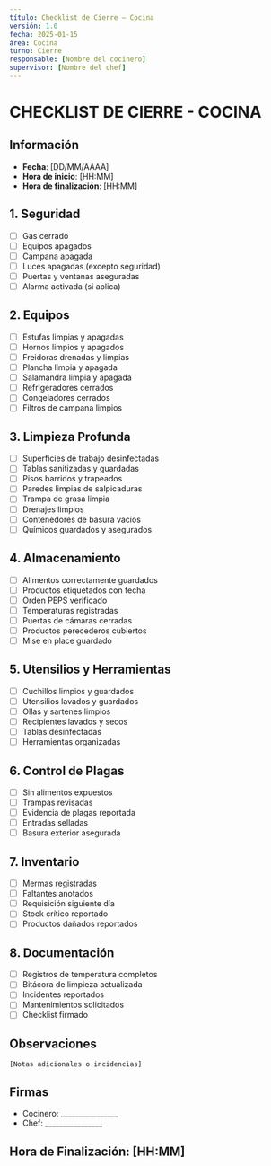 ```yaml
---
título: Checklist de Cierre – Cocina
versión: 1.0
fecha: 2025-01-15
área: Cocina
turno: Cierre
responsable: [Nombre del cocinero]
supervisor: [Nombre del chef]
---
```


# CHECKLIST DE CIERRE - COCINA

## Información
- **Fecha**: [DD/MM/AAAA]
- **Hora de inicio**: [HH:MM]
- **Hora de finalización**: [HH:MM]

## 1. Seguridad
- [ ] Gas cerrado
- [ ] Equipos apagados
- [ ] Campana apagada
- [ ] Luces apagadas (excepto seguridad)
- [ ] Puertas y ventanas aseguradas
- [ ] Alarma activada (si aplica)

## 2. Equipos
- [ ] Estufas limpias y apagadas
- [ ] Hornos limpios y apagados
- [ ] Freidoras drenadas y limpias
- [ ] Plancha limpia y apagada
- [ ] Salamandra limpia y apagada
- [ ] Refrigeradores cerrados
- [ ] Congeladores cerrados
- [ ] Filtros de campana limpios

## 3. Limpieza Profunda
- [ ] Superficies de trabajo desinfectadas
- [ ] Tablas sanitizadas y guardadas
- [ ] Pisos barridos y trapeados
- [ ] Paredes limpias de salpicaduras
- [ ] Trampa de grasa limpia
- [ ] Drenajes limpios
- [ ] Contenedores de basura vacíos
- [ ] Químicos guardados y asegurados

## 4. Almacenamiento
- [ ] Alimentos correctamente guardados
- [ ] Productos etiquetados con fecha
- [ ] Orden PEPS verificado
- [ ] Temperaturas registradas
- [ ] Puertas de cámaras cerradas
- [ ] Productos perecederos cubiertos
- [ ] Mise en place guardado

## 5. Utensilios y Herramientas
- [ ] Cuchillos limpios y guardados
- [ ] Utensilios lavados y guardados
- [ ] Ollas y sartenes limpios
- [ ] Recipientes lavados y secos
- [ ] Tablas desinfectadas
- [ ] Herramientas organizadas

## 6. Control de Plagas
- [ ] Sin alimentos expuestos
- [ ] Trampas revisadas
- [ ] Evidencia de plagas reportada
- [ ] Entradas selladas
- [ ] Basura exterior asegurada

## 7. Inventario
- [ ] Mermas registradas
- [ ] Faltantes anotados
- [ ] Requisición siguiente día
- [ ] Stock crítico reportado
- [ ] Productos dañados reportados

## 8. Documentación
- [ ] Registros de temperatura completos
- [ ] Bitácora de limpieza actualizada
- [ ] Incidentes reportados
- [ ] Mantenimientos solicitados
- [ ] Checklist firmado

## Observaciones
```
[Notas adicionales o incidencias]
```

## Firmas
- Cocinero: ________________
- Chef: ________________

## Hora de Finalización: [HH:MM] 
